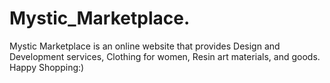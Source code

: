 # Mystic_Marketplace.
Mystic Marketplace is an online website that provides Design and Development services, Clothing for women, Resin art materials, and goods.
Happy Shopping:)
